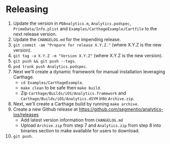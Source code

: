 Releasing
=========

 1. Update the version in `PDAnalytics.m`, `Analytics.podspec`, `PrimeData/Info.plist` and `Examples/CarthageExample/Cartfile` to the next release version.
 2. Update the `CHANGELOG.md` for the impending release.
 3. `git commit -am "Prepare for release X.Y.Z."` (where X.Y.Z is the new version).
 4. `git tag -a X.Y.Z -m "Version X.Y.Z"` (where X.Y.Z is the new version).
 5. `git push && git push --tags`.
 6. `pod trunk push Analytics.podspec`.
 7. Next we'll create a dynamic framework for manual installation leveraging Carthage.
     * `cd Examples/CarthageExample`.
     * `make clean` to be safe then `make build`.
     * Zip `Carthage/Builds/iOS/Analytics.framework` and `Carthage/Builds/iOS/Analytics.dSYM` into `Archive.zip`.
 8. Next, we'll create a Carthage build by running `make archive`.
 9. Create a new Github release at https://github.com/segmentio/analytics-ios/releases
     * Add latest version information from `CHANGELOG.md`
     * Upload `Archive.zip` from step 7 and `Analytics.zip` from step 8 into binaries section to make available for users to download.
 10. `git push`.
